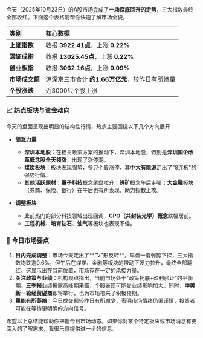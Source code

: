 今天（2025年10月23日）的A股市场完成了**一场探底回升的走势**，三大指数最终全部收红。下面这个表格能帮你快速了解市场全貌。

| **类别** | **核心数据** |
| :--- | :--- |
| **上证指数** | 收报 **3922.41点**，上涨 **0.22%** |
| **深证成指** | 收报 **13025.45点**，上涨 **0.22%** |
| **创业板指** | 收报 **3062.16点**，上涨 **0.09%** |
| **市场成交额** | 沪深京三市合计 **约1.66万亿元**，较昨日有所缩量 |
| **个股涨跌** | 近3000只个股上涨 |

### 📈 热点板块与资金动向

今天的盘面呈现出明显的结构性行情，热点主要围绕以下几个方向展开：

*   **领涨力量**
    *   **深圳本地股**：在相关政策方案的推动下，深圳本地股，特别是**深圳国企改革概念股全天领涨**，出现了涨停潮。
    *   **煤炭板块**：板块表现强势，多只个股涨停，其中**大有能源**走出了"8连板"的强势行情。
    *   **其他活跃题材**：**量子科技**概念尾盘拉升；**锂矿**概念午后走强；**大金融**板块（券商、保险、银行）在午后也有所表现，助力指数上攻。

*   **调整板块**
    *   此前热门的部分科技领域出现回调，**CPO（共封装光学）概念**跌幅居前。
    *   **工程机械**、**培育钻石**、**油气**等板块也表现不佳。

### 💎 今日市场要点

1.  **日内完成调整**：市场今天走出了**"V"形反转**，早盘一度弱势下探，三大指数均跌逾0.6%，但午后在煤炭、金融等板块的带动下发力拉升，最终全部翻红。这显示出在当前位置，市场存在一定的承接力量。
2.  **关注政策与业绩**：机构观点指出，当前市场处于"政策托底+盈利验证"的平衡期。**三季报**业绩披露高峰期来临，个股表现可能受业绩影响加大。同时，**中美新一轮经贸磋商**即将举行，也为市场带来了积极预期。
3.  **量能有所萎缩**：今日成交额较昨日有所减少，表明市场情绪仍偏谨慎，投资者可能在等待更明确的方向信号。

希望以上总结能帮助你把握今日市场动态。如果你对某个特定板块或市场消息有更深入的了解需求，我很乐意提供进一步的信息。